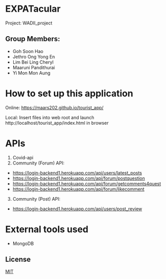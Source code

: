 # EXPATacular
Project: WADII_project

## Group Members:
- Goh Soon Hao
- Jethro Ong Yong En
- Lim Bei Ling Cheryl
- Maaruni Pandithurai
- Yi Mon Mon Aung

# How to set up this application
Online:
https://maars202.github.io/tourist_app/

Local:
Insert files into web root and launch http://localhost/tourist_app/index.html in browser

# APIs 

1. Covid-api
2. Community (Forum) API:
- https://login-backend1.herokuapp.com/api/users/latest_posts
- https://login-backend1.herokuapp.com/api/forum/postquestion
- https://login-backend1.herokuapp.com/api/forum/getcomments4quest
- https://login-backend1.herokuapp.com/api/forum/likecomment
3. Community (Post) API:
- https://login-backend1.herokuapp.com/api/users/post_review

# External tools used
- MongoDB 


## License
[MIT](https://choosealicense.com/licenses/mit/)
